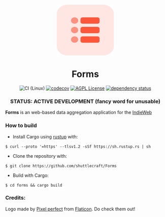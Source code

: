 <div align="center">
<img src="assets/logo.svg" alt="Wagon" width="180" height="160" />

# Forms

![CI (Linux)](<https://github.com/shuttlecraft/Forms/workflows/CI%20(Linux)/badge.svg>)
[![codecov](https://codecov.io/gh/shuttlecraft/Forms/branch/master/graph/badge.svg?token=4HjfPHCBEN)](https://codecov.io/gh/shuttlecraft/Forms)
[![AGPL License](https://img.shields.io/badge/license-AGPL-blue.svg)](http://www.gnu.org/licenses/agpl-3.0)
[![dependency status](https://deps.rs/repo/github/shuttlecraft/Forms/status.svg)](https://deps.rs/repo/github/shuttlecraft/Forms)

### STATUS: ACTIVE DEVELOPMENT (fancy word for unusable)

</div>

**Forms** is an web-based data aggregation application for the
[IndieWeb](indieweb.org)

### How to build

- Install Cargo using [rustup](https://rustup.rs/) with:

```
$ curl --proto '=https' --tlsv1.2 -sSf https://sh.rustup.rs | sh
```

- Clone the repository with:

```
$ git clone https://github.com/shuttlecraft/Forms
```

- Build with Cargo:

```
$ cd forms && cargo build
```

### Credits:

Logo made by [Pixel perfect](https://icon54.com/) from
[Flaticon](https://www.flaticon.com). Do check them out!
